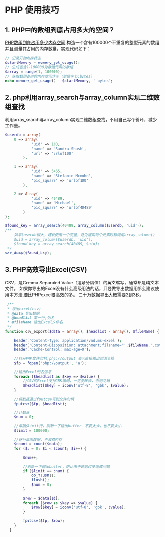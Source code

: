 # PHP 使用技巧

## 1. PHP中的数组到底占用多大的空间？
[PHP数组到底占用多少内存空间](http://www.ituring.com.cn/article/498349)
构造一个含有100000个不重复的整型元素的数组并且测量其占用的内存数量，实现代码如下：
```php
// 记录开始内存状态
$startMemory = memory_get_usage();
// 生成包含1-100000为数据元素的数组
$array = range(1, 100000);
// 获取数组占用的内存空间大小（单位字节:bytes）
echo memory_get_usage() - $startMemory, ' bytes';
```

## 2. php利用array_search与array_column实现二维数组查找
利用array_search与array_column实现二维数组查找，不用自己写个循环，减少工作量。
```php
$userdb = array(
    0 => array(
            'uid' => 100,
            'name' => 'Sandra Shush',
            'url' => 'urlof100'
        ),

    1 => array(
            'uid' => 5465,
            'name' => 'Stefanie Mcmohn',
            'pic_square' => 'urlof100'
        ),

    2 => Array(
            'uid' => 40489,
            'name' => 'Michael',
            'pic_square' => 'urlof40489'
        )
);

$found_key = array_search(40489, array_column($userdb, 'uid'));
/**
    如果$userdb很大，建议使用一个变量，避免搜索每个元素时都调用array_column()
    $uid = array_column($userdb, 'uid');
    $found_key = array_search(40489, $uid);
 */
var_dump($found_key);
```

## 3. PHP高效导出Excel(CSV)
CSV，是Comma Separated Value（逗号分隔值）的英文缩写，通常都是纯文本文件。
如果你导出的Excel没有什么高级用法的话，只是做导出数据用那么建议使用本方法,要比PHPexcel要高效的多。
二十万数据导出大概需要2到3秒。
```php
 /**
 * 导出excel(csv)
 * @data 导出数据
 * @headlist 第一行,列名
 * @fileName 输出Excel文件名
 */
function csv_export($data = array(), $headlist = array(), $fileName) {

    header('Content-Type: application/vnd.ms-excel');
    header('Content-Disposition: attachment;filename="'.$fileName.'.csv"');
    header('Cache-Control: max-age=0');

    //打开PHP文件句柄,php://output 表示直接输出到浏览器
    $fp = fopen('php://output', 'a');

    //输出Excel列名信息
    foreach ($headlist as $key => $value) {
        //CSV的Excel支持GBK编码，一定要转换，否则乱码
        $headlist[$key] = iconv('utf-8', 'gbk', $value);
    }

    //将数据通过fputcsv写到文件句柄
    fputcsv($fp, $headlist);

    //计数器
    $num = 0;

    //每隔$limit行，刷新一下输出buffer，不要太大，也不要太小
    $limit = 100000;

    //逐行取出数据，不浪费内存
    $count = count($data);
    for ($i = 0; $i < $count; $i++) {

        $num++;

        //刷新一下输出buffer，防止由于数据过多造成问题
        if ($limit == $num) {
            ob_flush();
            flush();
            $num = 0;
        }

        $row = $data[$i];
        foreach ($row as $key => $value) {
            $row[$key] = iconv('utf-8', 'gbk', $value);
        }

        fputcsv($fp, $row);
    }
  }
```